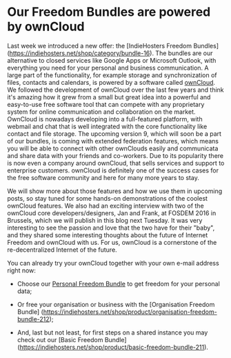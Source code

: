 # Our Freedom Bundles are powered by ownCloud

Last week we introduced a new offer: the [IndieHosters Freedom Bundles]
(https://indiehosters.net/shop/category/bundle-16). The bundles are our
alternative to closed services like Google Apps or Microsoft Outlook,
with everything you need for your personal and business communication. A large
part of the functionality, for example storage and synchronization of files,
contacts and calendars, is powered by a software called [ownCloud](https://owncloud.org/).
We followed the development of ownCloud over the last few years and think it's
amazing how it grew from a small but great idea into a powerful and easy-to-use
free software tool that can compete with any proprietary system for online
communication and collaboration on the market. OwnCloud is nowadays developing
into a full-featured platform, with webmail and chat that is well integrated
with the core functionality like contact and file storage. The upcoming version
9, which will soon be a part of our bundles, is coming with extended federation
features, which means you will be able to connect with other ownClouds easily
and communicata and share data with your friends and co-workers. Due to its
popularity there is now even a company around ownCloud, that sells services and
support to enterprise customers. ownCloud is definitely one of the success
cases for the free software community and here for many more years to stay. 

We will show more about those features and how we use them in upcoming posts,
so stay tuned for some hands-on demonstrations of the coolest ownCloud features.
We also had an exciting interview with two of the ownCloud core developers/designers,
Jan and Frank, at FOSDEM 2016 in Brussels, which we will publish in this blog
next Tuesday. It was very interesting to see the passion and love that the two
have for their "baby", and they shared some interesting thoughts about the
future of Internet Freedom and ownCloud with us. For us, ownCloud is a cornerstone
of the re-decentralized Internet of the future.

You can already try your ownCloud together with your own e-mail address right now:

* Choose our
[Personal Freedom Bundle](https://indiehosters.net/shop/product/personal-freedom-bundle-210)
to get freedom for your personal data;

* Or free your organisation or business with the [Organisation Freedom Bundle]
(https://indiehosters.net/shop/product/organisation-freedom-bundle-212);

* And, last but not least, for first steps on a shared instance you may check
out our [Basic Freedom Bundle]
(https://indiehosters.net/shop/product/basic-freedom-bundle-211).
